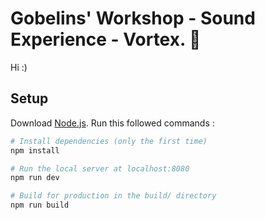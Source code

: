 # Gobelins' Workshop - Sound Experience - Vortex. 🎵 

Hi :)

## Setup

Download [Node.js](https://nodejs.org/en/download/).
Run this followed commands :

``` bash
# Install dependencies (only the first time)
npm install

# Run the local server at localhost:8080
npm run dev

# Build for production in the build/ directory
npm run build
```
